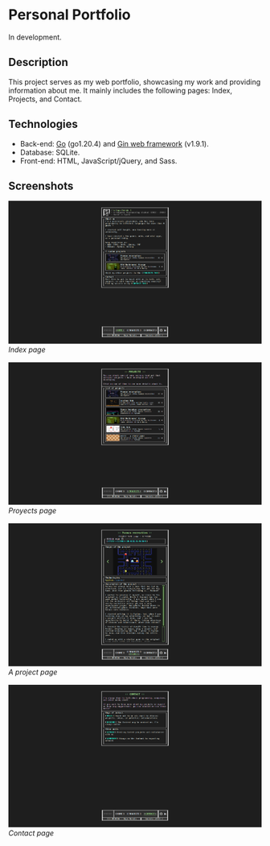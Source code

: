 # Personal Portfolio
In development.
## Description
This project serves as my web portfolio, showcasing my work and providing information about me. It mainly includes the following pages: Index, Projects, and Contact.

## Technologies
- Back-end: [Go](https://go.dev/) (go1.20.4) and [Gin web framework](https://github.com/gin-gonic/gin) (v1.9.1).
- Database: SQLite.
- Front-end: HTML, JavaScript/jQuery, and Sass.

## Screenshots
![Index Page](.git_media/imagen_0.png)
*Index page*
<br></br>
![Projects page](.git_media/imagen_1.png)
*Proyects page*
<br></br>
![A project page](.git_media/imagen_2.png)
*A project page*
<br></br>
![Contact page](.git_media/imagen_3.png)
*Contact page*
<br></br>
